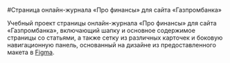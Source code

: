 #Страница онлайн-журнала «Про финансы» для сайта «Газпромбанка»

Учебный проект страницы онлайн-журнала «Про финансы» для сайта «Газпромбанка», включающий шапку и основное содержимое страницы со статьями, а также сетку из различных карточек и боковую навигационную панель, основанный на дизайне из предоставленного макета в [Figma](https://www.figma.com/design/UyCvNmvTXrGgajdKsAHvsQ/%D0%93%D0%B0%D0%B7%D0%BF%D1%80%D0%BE%D0%BC%D0%B1%D0%B0%D0%BD%D0%BA---%D0%94%D0%BE%D1%80%D0%B0%D0%B1%D0%BE%D1%82%D0%BA%D0%B8-FWEB-5358?node-id=1-2&p=f&t=nC1bLF2CYO1ZRHqg-0).